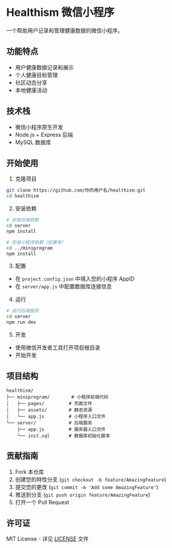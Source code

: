 # Healthism 微信小程序

一个帮助用户记录和管理健康数据的微信小程序。

## 功能特点

- 用户健康数据记录和展示
- 个人健康目标管理
- 社区动态分享
- 本地健康活动

## 技术栈

- 微信小程序原生开发
- Node.js + Express 后端
- MySQL 数据库

## 开始使用

1. 克隆项目
```bash
git clone https://github.com/你的用户名/healthism.git
cd healthism
```

2. 安装依赖
```bash
# 安装后端依赖
cd server
npm install

# 安装小程序依赖（如果有）
cd ../miniprogram
npm install
```

3. 配置
- 在 `project.config.json` 中填入您的小程序 AppID
- 在 `server/app.js` 中配置数据库连接信息

4. 运行
```bash
# 运行后端服务
cd server
npm run dev
```

5. 开发
- 使用微信开发者工具打开项目根目录
- 开始开发

## 项目结构

```
healthism/
├── miniprogram/        # 小程序前端代码
│   ├── pages/         # 页面文件
│   ├── assets/        # 静态资源
│   └── app.js         # 小程序入口文件
└── server/            # 后端服务
    ├── app.js         # 服务器入口文件
    └── init.sql       # 数据库初始化脚本
```

## 贡献指南

1. Fork 本仓库
2. 创建您的特性分支 (`git checkout -b feature/AmazingFeature`)
3. 提交您的更改 (`git commit -m 'Add some AmazingFeature'`)
4. 推送到分支 (`git push origin feature/AmazingFeature`)
5. 打开一个 Pull Request

## 许可证

MIT License - 详见 [LICENSE](LICENSE) 文件 